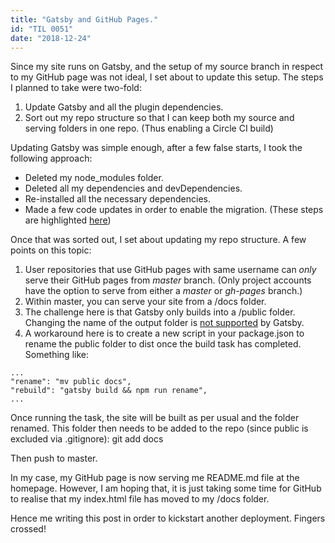 ```yaml
---
title: "Gatsby and GitHub Pages."
id: "TIL 0051"
date: "2018-12-24"
---
```


Since my site runs on Gatsby, and the setup of my source branch in respect to my GitHub page was not ideal, I set about to update this setup. The steps I planned to take were two-fold: 


1. Update Gatsby and all the plugin dependencies.
2. Sort out my repo structure so that I can keep both my source and serving folders in one repo. (Thus enabling a Circle CI build)


Updating Gatsby was simple enough, after a few false starts, I took the following approach: 

* Deleted my node_modules folder.
* Deleted all my dependencies and devDependencies.
* Re-installed all the necessary dependencies.
* Made a few code updates in order to enable the migration. (These steps are highlighted [here](https://www.gatsbyjs.org/docs/migrating-from-v1-to-v2/))


Once that was sorted out, I set about updating my repo structure. A few points on this topic: 

1. User repositories that use GitHub pages with same username can *only* serve their GitHub pages from *master* branch. (Only project accounts have the option to serve from either a *master* or *gh-pages* branch.)
2. Within master, you can serve your site from a /docs folder. 
3. The challenge here is that Gatsby only builds into a /public folder. Changing the name of the output folder is [not supported](https://github.com/gatsbyjs/gatsby/issues/1878#issuecomment-419614298) by Gatsby. 
4. A workaround here is to create a new script in your package.json to rename the public folder to dist once the build task has completed. Something like: 

```
...
"rename": "mv public docs",
"rebuild": "gatsby build && npm run rename",
...
```

Once running the task, the site will be built as per usual and the folder renamed. This folder then needs to be added to the repo (since public is excluded via .gitignore): git add docs


Then push to master. 


In my case, my GitHub page is now serving me README.md file at the homepage. However, I am hoping that, it is just taking some time for GitHub to realise that my index.html file has moved to my /docs folder. 

Hence me writing this post in order to kickstart another deployment. Fingers crossed! 
